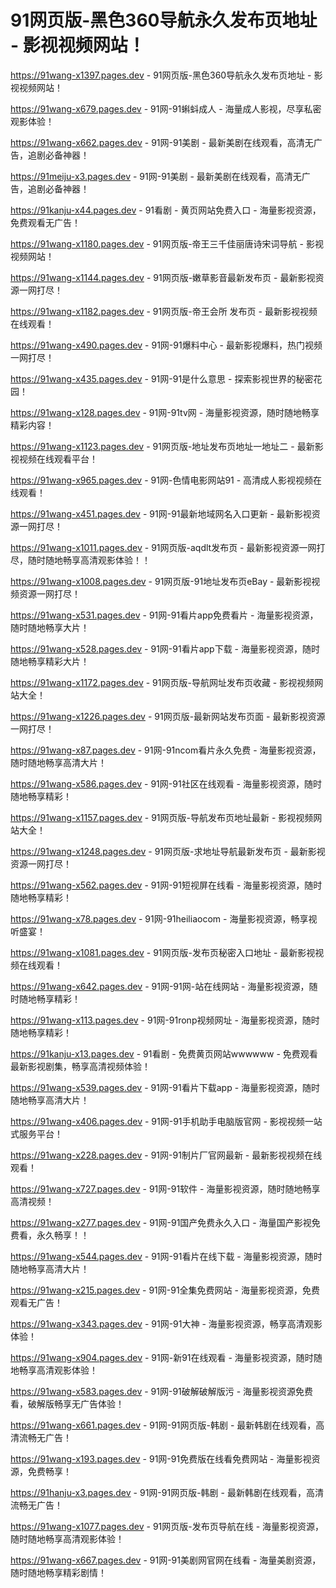 # 91网页版-黑色360导航永久发布页地址 - 影视视频网站！
https://91wang-x1397.pages.dev - 91网页版-黑色360导航永久发布页地址 - 影视视频网站！

https://91wang-x679.pages.dev - 91网-91蝌蚪成人 - 海量成人影视，尽享私密观影体验！

https://91wang-x662.pages.dev - 91网-91美剧 - 最新美剧在线观看，高清无广告，追剧必备神器！

https://91meiju-x3.pages.dev - 91网-91美剧 - 最新美剧在线观看，高清无广告，追剧必备神器！

https://91kanju-x44.pages.dev - 91看剧 - 黄页网站免费入口 - 海量影视资源，免费观看无广告！

https://91wang-x1180.pages.dev - 91网页版-帝王三千佳丽唐诗宋词导航 - 影视视频网站！

https://91wang-x1144.pages.dev - 91网页版-嫩草影音最新发布页 - 最新影视资源一网打尽！

https://91wang-x1182.pages.dev - 91网页版-帝王会所 发布页 - 最新影视视频在线观看！

https://91wang-x490.pages.dev - 91网-91爆料中心 - 最新影视爆料，热门视频一网打尽！

https://91wang-x435.pages.dev - 91网-91是什么意思 - 探索影视世界的秘密花园！

https://91wang-x128.pages.dev - 91网-91tv网 - 海量影视资源，随时随地畅享精彩内容！

https://91wang-x1123.pages.dev - 91网页版-地址发布页地址一地址二 - 最新影视视频在线观看平台！

https://91wang-x965.pages.dev - 91网-色情电影网站91 - 高清成人影视视频在线观看！

https://91wang-x451.pages.dev - 91网-91最新地域网名入口更新 - 最新影视资源一网打尽！

https://91wang-x1011.pages.dev - 91网页版-aqdlt发布页 - 最新影视资源一网打尽，随时随地畅享高清观影体验！！

https://91wang-x1008.pages.dev - 91网页版-91地址发布页eBay - 最新影视视频资源一网打尽！

https://91wang-x531.pages.dev - 91网-91看片app免费看片 - 海量影视资源，随时随地畅享大片！

https://91wang-x528.pages.dev - 91网-91看片app下载 - 海量影视资源，随时随地畅享精彩大片！

https://91wang-x1172.pages.dev - 91网页版-导航网址发布页收藏 - 影视视频网站大全！

https://91wang-x1226.pages.dev - 91网页版-最新网站发布页面 - 最新影视资源一网打尽！

https://91wang-x87.pages.dev - 91网-91ncom看片永久免费 - 海量影视资源，随时随地畅享高清大片！

https://91wang-x586.pages.dev - 91网-91社区在线观看 - 海量影视资源，随时随地畅享精彩！

https://91wang-x1157.pages.dev - 91网页版-导航发布页地址最新 - 影视视频网站大全！

https://91wang-x1248.pages.dev - 91网页版-求地址导航最新发布页 - 最新影视资源一网打尽！

https://91wang-x562.pages.dev - 91网-91短视屏在线看 - 海量影视资源，随时随地畅享精彩！

https://91wang-x78.pages.dev - 91网-91heiliaocom - 海量影视资源，畅享视听盛宴！

https://91wang-x1081.pages.dev - 91网页版-发布页秘密入口地址 - 最新影视视频在线观看！

https://91wang-x642.pages.dev - 91网-91网-站在线网站 - 海量影视资源，随时随地畅享精彩！

https://91wang-x113.pages.dev - 91网-91ronp视频网址 - 海量影视资源，随时随地畅享精彩！

https://91kanju-x13.pages.dev - 91看剧 - 免费黄页网站wwwwww - 免费观看最新影视剧集，畅享高清视频体验！

https://91wang-x539.pages.dev - 91网-91看片下载app - 海量影视资源，随时随地畅享高清大片！

https://91wang-x406.pages.dev - 91网-91手机助手电脑版官网 - 影视视频一站式服务平台！

https://91wang-x228.pages.dev - 91网-91制片厂官网最新 - 最新影视视频在线观看！

https://91wang-x727.pages.dev - 91网-91软件 - 海量影视资源，随时随地畅享高清视频！

https://91wang-x277.pages.dev - 91网-91国产免费永久入口 - 海量国产影视免费看，永久畅享！！

https://91wang-x544.pages.dev - 91网-91看片在线下载 - 海量影视资源，随时随地畅享高清大片！

https://91wang-x215.pages.dev - 91网-91全集免费网站 - 海量影视资源，免费观看无广告！

https://91wang-x343.pages.dev - 91网-91大神 - 海量影视资源，畅享高清观影体验！

https://91wang-x904.pages.dev - 91网-新91在线观看 - 海量影视资源，随时随地畅享高清观影体验！

https://91wang-x583.pages.dev - 91网-91破解破解版污 - 海量影视资源免费看，破解版畅享无广告体验！

https://91wang-x661.pages.dev - 91网-91网页版-韩剧 - 最新韩剧在线观看，高清流畅无广告！

https://91wang-x193.pages.dev - 91网-91免费版在线看免费网站 - 海量影视资源，免费畅享！

https://91hanju-x3.pages.dev - 91网-91网页版-韩剧 - 最新韩剧在线观看，高清流畅无广告！

https://91wang-x1077.pages.dev - 91网页版-发布页导航在线 - 海量影视资源，随时随地畅享高清观影体验！

https://91wang-x667.pages.dev - 91网-91美剧网官网在线看 - 海量美剧资源，随时随地畅享精彩剧情！
